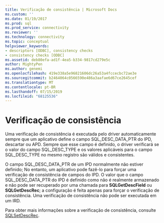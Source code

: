 ```yaml
---
title: Verificação de consistência | Microsoft Docs
ms.custom: ''
ms.date: 01/19/2017
ms.prod: sql
ms.prod_service: connectivity
ms.reviewer: ''
ms.technology: connectivity
ms.topic: conceptual
helpviewer_keywords:
- descriptors [ODBC], consistency checks
- consistency checks [ODBC]
ms.assetid: deb80efa-ad1f-4ea5-b334-9817cd279e5c
author: MightyPen
ms.author: genemi
ms.openlocfilehash: 419e338a5e96821606dc26a53a4fccecbc72ae3e
ms.sourcegitcommit: b2464064c0566590e486a3aafae6d67ce2645cef
ms.translationtype: MT
ms.contentlocale: pt-BR
ms.lasthandoff: 07/15/2019
ms.locfileid: "68125536"
---
```

# <a name="consistency-check"></a>Verificação de consistência
Uma verificação de consistência é executada pelo driver automaticamente sempre que um aplicativo define o campo SQL_DESC_DATA_PTR do IPD, descartar ou APD. Sempre que esse campo é definido, o driver verificará se o valor do campo SQL_DESC_TYPE e os valores aplicáveis para o campo SQL_DESC_TYPE no mesmo registro são válidos e consistentes.  
  
 O campo SQL_DESC_DATA_PTR de um IPD normalmente não estiver definido; No entanto, um aplicativo pode fazê-lo para forçar uma verificação de consistência de campos do IPD. O valor que o campo SQL_DESC_DATA_PTR do IPD é definido como não é realmente armazenado e não pode ser recuperado por uma chamada para **SQLGetDescField** ou **SQLGetDescRec**; a configuração é feita apenas para forçar o verificação de consistência. Uma verificação de consistência não pode ser executada em um IRD.  
  
 Para obter mais informações sobre a verificação de consistência, consulte [SQLSetDescRec](../../../odbc/reference/syntax/sqlsetdescrec-function.md).
